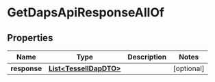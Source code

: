 

# GetDapsApiResponseAllOf


## Properties

Name | Type | Description | Notes
------------ | ------------- | ------------- | -------------
**response** | [**List&lt;TessellDapDTO&gt;**](TessellDapDTO.md) |  |  [optional]



